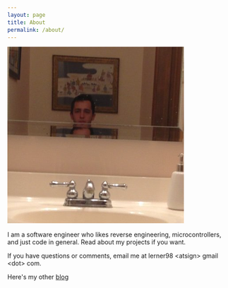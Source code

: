 ```yaml
---
layout: page
title: About
permalink: /about/
---
```


![profile](/images/profile.jpg)

I am a software engineer who likes reverse engineering, microcontrollers, and just code in general. Read about my projects if you want.

If you have questions or comments, email me at lerner98 \<atsign\> gmail \<dot\> com.

Here's my other [blog](https://medium.com/@lerner98)
